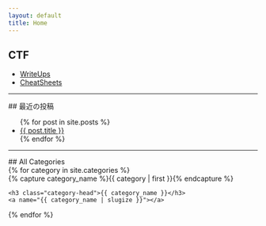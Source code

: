 ```yaml
---
layout: default
title: Home
---
```

## CTF
<ul>
    <li>
      <a href="/ctf/writeups/">WriteUps</a>
    </li>
    <li>
      <a href="/ctf/cheatsheets/">CheatSheets</a>
    </li>
</ul>
<hr>
## 最近の投稿
<ul>
  {% for post in site.posts %}
    <li>
      <a href="{{ post.url | relative_url }}">{{ post.title }}</a>
    </li>
  {% endfor %}
</ul>
<hr>
## All Categories
<div id="archives">
{% for category in site.categories %}
  <div class="archive-group">
    {% capture category_name %}{{ category | first }}{% endcapture %}
    <div id="#{{ category_name | slugize }}"></div>
    <p></p>

    <h3 class="category-head">{{ category_name }}</h3>
    <a name="{{ category_name | slugize }}"></a>
  </div>
{% endfor %}
</div>

